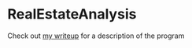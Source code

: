 # RealEstateAnalysis

Check out [my writeup](https://github.com/Adrian658/RealEstateAnalysis/blob/master/Python_Final_Project-2.pdf) for a description of the program
